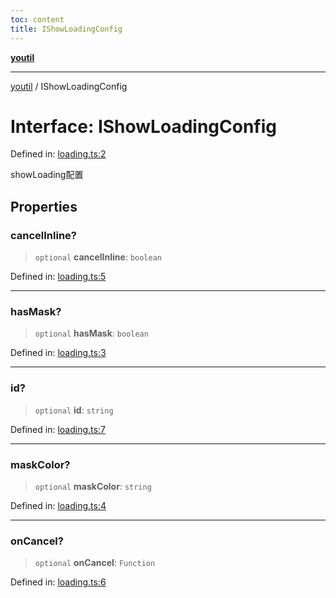 ```yaml
---
toc: content
title: IShowLoadingConfig
---
```

[**youtil**](../README.md)

***

[youtil](../globals.md) / IShowLoadingConfig

# Interface: IShowLoadingConfig

Defined in: [loading.ts:2](https://github.com/sxei/youtil/blob/7f7adc3aa8118da3d99649c0a35e2677f23d7bc0/src/loading.ts#L2)

showLoading配置

## Properties

### cancelInline?

> `optional` **cancelInline**: `boolean`

Defined in: [loading.ts:5](https://github.com/sxei/youtil/blob/7f7adc3aa8118da3d99649c0a35e2677f23d7bc0/src/loading.ts#L5)

***

### hasMask?

> `optional` **hasMask**: `boolean`

Defined in: [loading.ts:3](https://github.com/sxei/youtil/blob/7f7adc3aa8118da3d99649c0a35e2677f23d7bc0/src/loading.ts#L3)

***

### id?

> `optional` **id**: `string`

Defined in: [loading.ts:7](https://github.com/sxei/youtil/blob/7f7adc3aa8118da3d99649c0a35e2677f23d7bc0/src/loading.ts#L7)

***

### maskColor?

> `optional` **maskColor**: `string`

Defined in: [loading.ts:4](https://github.com/sxei/youtil/blob/7f7adc3aa8118da3d99649c0a35e2677f23d7bc0/src/loading.ts#L4)

***

### onCancel?

> `optional` **onCancel**: `Function`

Defined in: [loading.ts:6](https://github.com/sxei/youtil/blob/7f7adc3aa8118da3d99649c0a35e2677f23d7bc0/src/loading.ts#L6)
